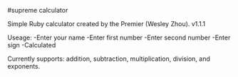 #supreme calculator

Simple Ruby calculator created by the Premier (Wesley Zhou). v1.1.1

Useage:
-Enter your name
-Enter first number
-Enter second number
-Enter sign
-Calculated

Currently supports: addition, subtraction, multiplication, division, and exponents.
